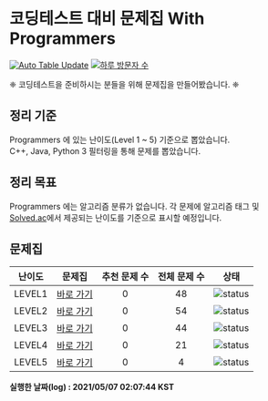 # 코딩테스트 대비 문제집 With Programmers

[![Auto Table Update](https://github.com/tony9402/programmers/actions/workflows/auto_update_table.yml/badge.svg)](https://github.com/tony9402/programmers/actions/workflows/auto_update_table.yml)
[![하루 방문자 수](https://hits.seeyoufarm.com/api/count/incr/badge.svg?url=https%3A%2F%2Fgithub.com%2Ftony9402%2Fprogrammers)](https://github.com/tony9402/programmers)

❈  코딩테스트을 준비하시는 분들을 위해 문제집을 만들어봤습니다. ❈

## 정리 기준

Programmers 에 있는 난이도(Level 1 ~ 5) 기준으로 뽑았습니다.  
C++, Java, Python 3 필터링을 통해 문제를 뽑았습니다.

## 정리 목표

Programmers 에는 알고리즘 분류가 없습니다. 
각 문제에 알고리즘 태그 및 [Solved.ac](https://solved.ac/)에서 제공되는 난이도를 기준으로 표시할 예정입니다.

## 문제집



| 난이도 | 문제집 | 추천 문제 수 | 전체 문제 수 | 상태 |
| :--: |:--: |:--: |:--: |:--: |
| LEVEL1 | [바로 가기](./LEVEL1) | 0 | 48 | ![status][TODO] |
| LEVEL2 | [바로 가기](./LEVEL2) | 0 | 54 | ![status][TODO] |
| LEVEL3 | [바로 가기](./LEVEL3) | 0 | 44 | ![status][TODO] |
| LEVEL4 | [바로 가기](./LEVEL4) | 0 | 21 | ![status][TODO] |
| LEVEL5 | [바로 가기](./LEVEL5) | 0 | 4 | ![status][TODO] |


**실행한 날짜(log) : 2021/05/07 02:07:44 KST**


[TODO]: https://img.shields.io/badge/-TODO-DFFD26
[DOING]: https://img.shields.io/badge/-DOING-31AE0F
[DONE]: https://img.shields.io/badge/-DONE-0885CC
